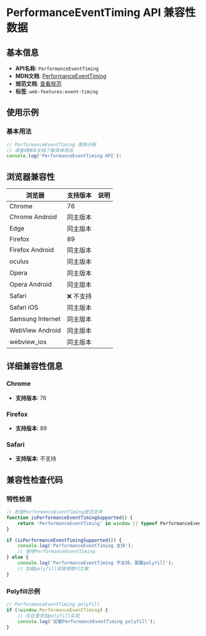 # PerformanceEventTiming API 兼容性数据

## 基本信息

- **API名称**: `PerformanceEventTiming`
- **MDN文档**: [PerformanceEventTiming](https://developer.mozilla.org/docs/Web/API/PerformanceEventTiming)
- **规范文档**: [查看规范](https://w3c.github.io/event-timing/#sec-performance-event-timing)
- **标签**: `web-features:event-timing`

## 使用示例

### 基本用法

```javascript
// PerformanceEventTiming 使用示例
// 请查阅MDN文档了解具体用法
console.log('PerformanceEventTiming API');
```

## 浏览器兼容性

| 浏览器 | 支持版本 | 说明 |
|--------|----------|------|
| Chrome | 76 |  |
| Chrome Android | 同主版本 |  |
| Edge | 同主版本 |  |
| Firefox | 89 |  |
| Firefox Android | 同主版本 |  |
| oculus | 同主版本 |  |
| Opera | 同主版本 |  |
| Opera Android | 同主版本 |  |
| Safari | ❌ 不支持 |  |
| Safari iOS | 同主版本 |  |
| Samsung Internet | 同主版本 |  |
| WebView Android | 同主版本 |  |
| webview_ios | 同主版本 |  |

## 详细兼容性信息

### Chrome

- **支持版本**: 76

### Firefox

- **支持版本**: 89

### Safari

- **支持版本**: 不支持

## 兼容性检查代码

### 特性检测

```javascript
// 检查PerformanceEventTiming是否支持
function isPerformanceEventTimingSupported() {
    return 'PerformanceEventTiming' in window || typeof PerformanceEventTiming !== 'undefined';
}

if (isPerformanceEventTimingSupported()) {
    console.log('PerformanceEventTiming 支持');
    // 使用PerformanceEventTiming
} else {
    console.log('PerformanceEventTiming 不支持，需要polyfill');
    // 加载polyfill或使用替代方案
}
```

### Polyfill示例

```javascript
// PerformanceEventTiming polyfill
if (!window.PerformanceEventTiming) {
    // 在这里添加polyfill实现
    console.log('加载PerformanceEventTiming polyfill');
}
```

